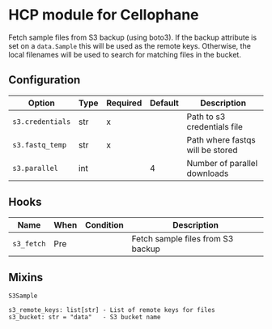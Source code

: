 # HCP module for Cellophane

Fetch sample files from S3 backup (using boto3). If the backup attribute is set on a `data.Sample` this will be used as the remote keys. Otherwise, the local filenames will be used to search for matching files in the bucket.

## Configuration

Option            | Type      | Required | Default | Description
------------------|-----------|----------|---------|-------------
`s3.credentials`  | str       | x        |         | Path to s3 credentials file
`s3.fastq_temp`   | str       | x        |         | Path where fastqs will be stored
`s3.parallel`     | int       |          | 4       | Number of parallel downloads

## Hooks

Name       | When | Condition | Description
-----------|------|-----------|-------------
`s3_fetch` | Pre  |           | Fetch sample files from S3 backup

## Mixins

`S3Sample`

```
s3_remote_keys: list[str] - List of remote keys for files
s3_bucket: str = "data"   - S3 bucket name
```
